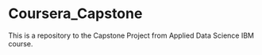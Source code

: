 # Coursera_Capstone
This is a repository to the Capstone Project from Applied Data Science IBM course.
